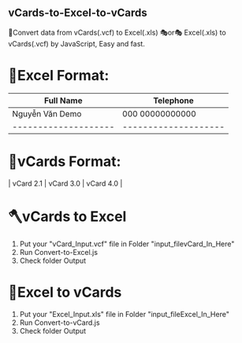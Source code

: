 ## vCards-to-Excel-to-vCards
🎈Convert data from vCards(.vcf) to Excel(.xls) 🎭or🎭 Excel(.xls) to vCards(.vcf) by JavaScript, Easy and fast.

# 📕Excel Format:
| Full Name       | Telephone      |               
| --------------- | ---------------|
| Nguyễn Văn Demo | 000 00000000000|
| -------------------- | --------------------|

# 📙vCards Format:
| vCard 2.1 | vCard 3.0 | vCard 4.0   |

# 🪓vCards to Excel
1. Put your "vCard_Input.vcf" file in Folder "input_filevCard_In_Here"
2. Run Convert-to-Excel.js
3. Check folder Output
# 🔨Excel to vCards
1. Put your "Excel_Input.xls" file in Folder "input_fileExcel_In_Here"
2. Run Convert-to-vCard.js
3. Check folder Output